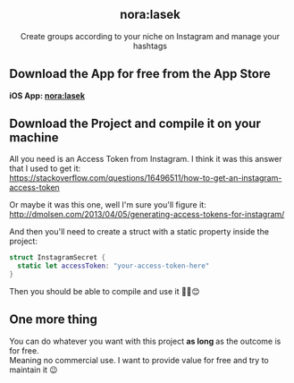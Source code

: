 <h2 align="center">
  nora:lasek
</h2>
<p align="center">
  Create groups according to your niche on Instagram and manage your hashtags
</p>

## Download the App for free from the App Store
<b> iOS App: <a href="https://itunes.apple.com/us/app/nora-lasek/id1439162284">nora:lasek</a> </b>


## Download the Project and compile it on your machine
All you need is an Access Token from Instagram. I think it was this answer that I used to get it: <br />
https://stackoverflow.com/questions/16496511/how-to-get-an-instagram-access-token

Or maybe it was this one, well I'm sure you'll figure it: <br />
http://dmolsen.com/2013/04/05/generating-access-tokens-for-instagram/

And then you'll need to create a struct with a static property inside the project:
```swift
struct InstagramSecret {
  static let accessToken: "your-access-token-here"
}
```

Then you should be able to compile and use it ✌🏻😊

## One more thing
You can do whatever you want with this project <b> as long </b> as the outcome is for free. <br />
Meaning no commercial use. I want to provide value for free and try to maintain it 😉
